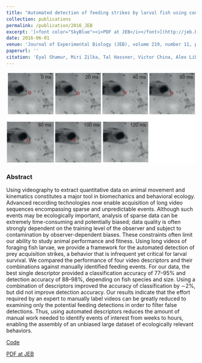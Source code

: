 ```yaml
---
title: "Automated detection of feeding strikes by larval fish using continuous high-speed digital video: a novel method to extract quantitative data from fast, sparse kinematic events"
collection: publications
permalink: /publication/2016_JEB
excerpt: '[<font color="SkyBlue"><i>PDF at JEB</i></font>](http://jeb.biologists.org/content/219/11/1608)'
date: 2016-06-01
venue: 'Journal of Experimental Biology (JEB), volume 219, number 11, pp. 1608--1617'
paperurl: ''
citation: 'Eyal Shamur, Miri Zilka, Tal Hassner, Victor China, Alex Liberzon, and Roi Holzman. <i>Automated detection of feeding strikes by larval fish using continuous high-speed digital video: a novel method to extract quantitative data from fast, sparse kinematic events.</i> Journal of Experimental Biology (JEB), volume 219, number 11, pp. 1608--1617, 2016.'
---
```


<img src='../images/Automated detection - Icon.jpg'>

### Abstract
Using videography to extract quantitative data on animal movement and kinematics constitutes a major tool in biomechanics and behavioral ecology. Advanced recording technologies now enable acquisition of long video sequences encompassing sparse and unpredictable events. Although such events may be ecologically important, analysis of sparse data can be extremely time-consuming and potentially biased; data quality is often strongly dependent on the training level of the observer and subject to contamination by observer-dependent biases. These constraints often limit our ability to study animal performance and fitness. Using long videos of foraging fish larvae, we provide a framework for the automated detection of prey acquisition strikes, a behavior that is infrequent yet critical for larval survival. We compared the performance of four video descriptors and their combinations against manually identified feeding events. For our data, the best single descriptor provided a classification accuracy of 77–95% and detection accuracy of 88–98%, depending on fish species and size. Using a combination of descriptors improved the accuracy of classification by ∼2%, but did not improve detection accuracy. Our results indicate that the effort required by an expert to manually label videos can be greatly reduced to examining only the potential feeding detections in order to filter false detections. Thus, using automated descriptors reduces the amount of manual work needed to identify events of interest from weeks to hours, enabling the assembly of an unbiased large dataset of ecologically relevant behaviors.


[Code](https://github.com/EyalShamur/Identification-of-Larval-feeding-strikes)

[PDF at JEB](http://jeb.biologists.org/content/219/11/1608)
